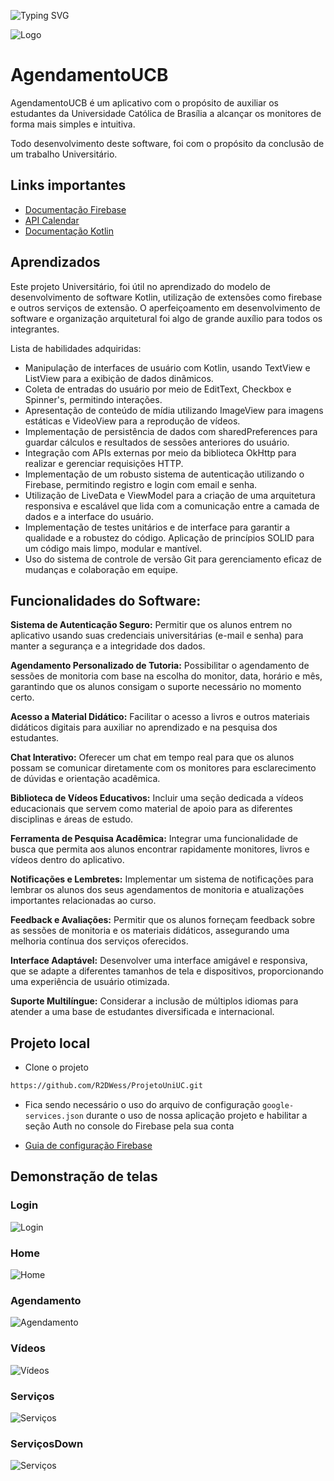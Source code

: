 ![Typing SVG](https://readme-typing-svg.demolab.com?font=Fira+Code&size=29&pause=1500&weight=900&duration=3500&color=FFFFFF&background=FFFFFF00&vCenter=true&width=1000&height=60&lines=🙋🏻‍♀+Olá!+esse+é+o+nosso+projeto+universitário+de+Programação.)

![Logo](https://i.imgur.com/jwqWx1z.png)


# AgendamentoUCB 

AgendamentoUCB é um aplicativo com o propósito de auxiliar os estudantes da Universidade Católica de Brasília a alcançar os monitores de forma mais 
simples e intuitiva.

Todo desenvolvimento deste software, foi com o propósito da conclusão de um trabalho Universitário.

## Links importantes

 - [Documentação Firebase](https://firebase.google.com/docs?hl=pt-br)
 - [API Calendar](https://developer.android.com/reference/kotlin/android/icu/util/Calendar)
 - [Documentação Kotlin](https://kotlinlang.org/docs/home.html)


## Aprendizados
Este projeto Universitário, foi útil no aprendizado do modelo de desenvolvimento de software Kotlin, utilização de extensões como firebase e outros serviços de extensão. O aperfeiçoamento em desenvolvimento de software e organização arquitetural foi algo de grande auxílio para todos os integrantes. 

Lista de habilidades adquiridas:

- Manipulação de interfaces de usuário com Kotlin, usando TextView e ListView para a exibição de dados dinâmicos.
- Coleta de entradas do usuário por meio de EditText, Checkbox e Spinner's, permitindo interações.
- Apresentação de conteúdo de mídia utilizando ImageView para imagens estáticas e VideoView para a reprodução de vídeos.
- Implementação de persistência de dados com sharedPreferences para guardar cálculos e resultados de sessões anteriores do usuário.
- Integração com APIs externas por meio da biblioteca OkHttp para realizar e gerenciar requisições HTTP.
- Implementação de um robusto sistema de autenticação utilizando o Firebase, permitindo registro e login com email e senha.
- Utilização de LiveData e ViewModel para a criação de uma arquitetura responsiva e escalável que lida com a comunicação entre a camada de dados e a interface do usuário.
- Implementação de testes unitários e de interface para garantir a qualidade e a robustez do código.
Aplicação de princípios SOLID para um código mais limpo, modular e mantível.
- Uso do sistema de controle de versão Git para gerenciamento eficaz de mudanças e colaboração em equipe.

## Funcionalidades do Software:

__Sistema de Autenticação Seguro:__ 
Permitir que os alunos entrem no aplicativo usando suas credenciais universitárias (e-mail e senha) para manter a segurança e a integridade dos dados.

__Agendamento Personalizado de Tutoria:__ 
Possibilitar o agendamento de sessões de monitoria com base na escolha do monitor, data, horário e mês, garantindo que os alunos consigam o suporte necessário no momento certo.

__Acesso a Material Didático:__ 
Facilitar o acesso a livros e outros materiais didáticos digitais para auxiliar no aprendizado e na pesquisa dos estudantes.

__Chat Interativo:__ 
Oferecer um chat em tempo real para que os alunos possam se comunicar diretamente com os monitores para esclarecimento de dúvidas e orientação acadêmica.

__Biblioteca de Vídeos Educativos:__ 
Incluir uma seção dedicada a vídeos educacionais que servem como material de apoio para as diferentes disciplinas e áreas de estudo.

__Ferramenta de Pesquisa Acadêmica:__ 
Integrar uma funcionalidade de busca que permita aos alunos encontrar rapidamente monitores, livros e vídeos dentro do aplicativo.

__Notificações e Lembretes:__ 
Implementar um sistema de notificações para lembrar os alunos dos seus agendamentos de monitoria e atualizações importantes relacionadas ao curso.

__Feedback e Avaliações:__ 
Permitir que os alunos forneçam feedback sobre as sessões de monitoria e os materiais didáticos, assegurando uma melhoria contínua dos serviços oferecidos.

__Interface Adaptável:__ 
Desenvolver uma interface amigável e responsiva, que se adapte a diferentes tamanhos de tela e dispositivos, proporcionando uma experiência de usuário otimizada.

__Suporte Multilíngue:__ 
Considerar a inclusão de múltiplos idiomas para atender a uma base de estudantes diversificada e internacional.


## Projeto local
-  Clone o projeto

```bash
https://github.com/R2DWess/ProjetoUniUC.git
```
-  Fica sendo necessário o uso do arquivo de configuração `google-services.json` durante o uso de nossa aplicação projeto e habilitar a seção Auth no console do Firebase pela sua conta

- [Guia de configuração Firebase](https://firebase.google.com/docs/auth/android/password-auth?hl=pt-br#before_you_begin)


## Demonstração de telas
### Login
![Login](https://i.imgur.com/NXYf63L.png)

### Home

![Home](https://i.imgur.com/ITpaD9H.png)

### Agendamento

![Agendamento](https://i.imgur.com/w9GE16A.png)

### Vídeos

![Vídeos](https://i.imgur.com/etOfs07.png)

### Serviços

![Serviços](https://i.imgur.com/sPfXGN3.png)

### ServiçosDown
![Serviços](https://i.imgur.com/hnUNCKB.png)

